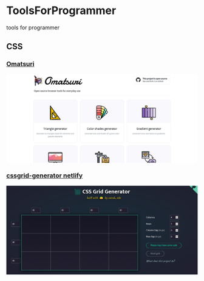 # ToolsForProgrammer
 tools for programmer


## CSS
### [Omatsuri](https://omatsuri.app/)
<img align="center" src="https://raw.githubusercontent.com/zuwannn/ToolsForProgrammer/main/Omatsuri.png" /> 

### [cssgrid-generator netlify](https://cssgrid-generator.netlify.app/)
<img align="center" src="https://raw.githubusercontent.com/zuwannn/ToolsForProgrammer/main/CSS Grid Generator.png" /> 